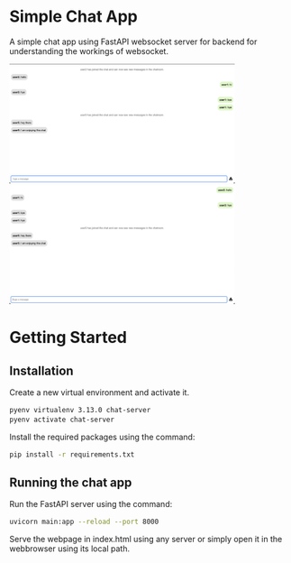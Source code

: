 # Simple Chat App

A simple chat app using FastAPI websocket server for backend for understanding the workings of websocket.

<img src="./screenshots/user1.png" width="400" /> <img src="./screenshots/user2.png" width="400" />

# Getting Started

## Installation

Create a new virtual environment and activate it.

```bash
pyenv virtualenv 3.13.0 chat-server
pyenv activate chat-server
```

Install the required packages using the command:

```bash
pip install -r requirements.txt
```

## Running the chat app

Run the FastAPI server using the command:

```bash
uvicorn main:app --reload --port 8000
```

Serve the webpage in index.html using any server or simply open it in the webbrowser using its local path.

